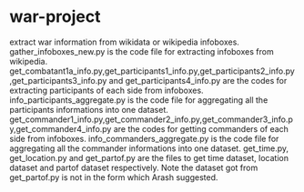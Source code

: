 # war-project
extract war information from wikidata or wikipedia infoboxes.
gather_infoboxes_new.py is the code file for extracting infoboxes from wikipedia.
get_combatant1a_info.py,get_participants1_info.py,get_participants2_info.py,get_participants3_info.py and get_participants4_info.py are the codes for extracting participants of each side from infoboxes.
info_participants_aggregate.py is the code file for aggregating all the participants informations into one dataset.
get_commander1_info.py,get_commander2_info.py,get_commander3_info.py,get_commander4_info.py are the codes for getting commanders of each side from infoboxes.
info_commanders_aggregate.py is the code file for aggregating all the commander informations into one dataset.
get_time.py, get_location.py and get_partof.py are the files to get time dataset, location dataset and partof dataset respectively. Note the dataset got from get_partof.py is not in the form which Arash suggested.
